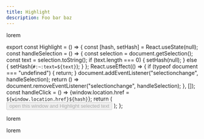 ```yaml
---
title: Highlight
description: Foo bar baz
---
```


lorem

export const Highlight = () => {
const [hash, setHash] = React.useState(null);
const handleSelection = () => {
const selection = document.getSelection();
const text = selection.toString();
if (text.length === 0) {
setHash(null);
} else {
setHash(`#:~:text=${text}`);
}
};
React.useEffect(() => {
if (typeof document === "undefined") {
return;
}
document.addEventListener("selectionchange", handleSelection);
return () =>
document.removeEventListener("selectionchange", handleSelection);
}, []);
const handleClick = () => {window.location.href = `${window.location.href}${hash}`};
return (
<button onClick={handleClick} disabled={!hash}>
open this window and Highlight selected text
</button>
);
};

lorem

<Highlight />

lorem
